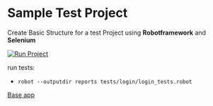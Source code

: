 # Sample Test Project

Create Basic Structure for a test Project using **Robotframework** and **Selenium**

[![Run Project](https://github.com/doamaral/learn-robotframework/actions/workflows/first_workflow.yml/badge.svg)](https://github.com/doamaral/learn-robotframework/actions/workflows/first_workflow.yml)

run tests:
- `robot --outputdir reports tests/login/login_tests.robot`

[Base app](https://the-internet.herokuapp.com/)
